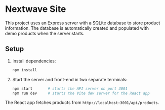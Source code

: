 # Nextwave Site

This project uses an Express server with a SQLite database to store product information. The database is automatically created and populated with demo products when the server starts.

## Setup

1. Install dependencies:
   ```bash
   npm install
   ```
2. Start the server and front-end in two separate terminals:
   ```bash
   npm start       # starts the API server on port 3001
   npm run dev     # starts the Vite dev server for the React app
   ```

The React app fetches products from `http://localhost:3001/api/products`.
